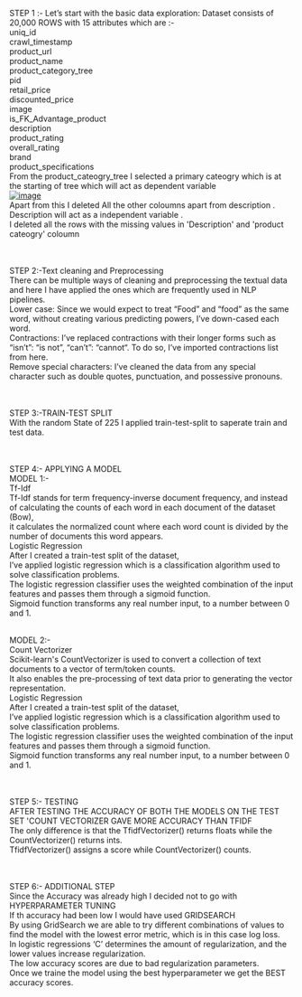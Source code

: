 STEP 1 :- Let’s start with the basic data exploration: Dataset consists of 20,000 ROWS with 15 attributes which are :- </br>
            uniq_id </br>
            crawl_timestamp</br>
            product_url </br>
            product_name </br>
            product_category_tree </br>
            pid </br>
            retail_price </br>
            discounted_price </br>
            image </br>
            is_FK_Advantage_product </br>
            description </br>
            product_rating </br>
            overall_rating </br>
            brand </br>
            product_specifications </br>
From the product_cateogry_tree I selected a primary cateogry which is at the starting of tree  which will act as dependent variable </br>
[
![image](https://user-images.githubusercontent.com/79022961/113734850-8bdf2680-96b0-11eb-814d-50a758cccdc3.png)
](url)
</br>
Apart from this I deleted All the other coloumns apart from description .</br>
Description will act as a independent variable .</br>
I deleted all the rows with the missing values in 'Description' and 'product cateogry' coloumn </br></br></br>

STEP 2:-Text cleaning and Preprocessing</br>
There can be multiple ways of cleaning and preprocessing the textual data and here I have applied the ones which are frequently used in NLP pipelines.</br>
Lower case: Since we would expect to treat “Food” and “food” as the same word, without creating various predicting powers, I’ve down-cased each word.</br>
Contractions: I’ve replaced contractions with their longer forms such as “isn’t”: “is not”, “can’t”: “cannot“. To do so, I’ve imported contractions list from here.</br>
Remove special characters: I’ve cleaned the data from any special character such as double quotes, punctuation, and possessive pronouns.</br></br></br>

STEP 3:-TRAIN-TEST SPLIT </br>
With the random State of 225 I applied train-test-split to saperate train and test data.</br></br></br>


STEP 4:- APPLYING A MODEL</br>
MODEL 1:-</br>
Tf-Idf</br>
Tf-Idf stands for term frequency-inverse document frequency, and instead of calculating the counts of each word in each document of the dataset (Bow),</br>
it calculates the normalized count where each word count is divided by the number of documents this word appears.</br>
Logistic Regression</br>
After I created a train-test split of the dataset,</br>
I’ve applied logistic regression which is a classification algorithm used to solve classification problems.</br>
The logistic regression classifier uses the weighted combination of the input features and passes them through a sigmoid function.</br>
Sigmoid function transforms any real number input, to a number between 0 and 1.</br></br>

MODEL 2:-</br>
Count Vectorizer </br>
Scikit-learn's CountVectorizer is used to convert a collection of text documents to a vector of term/token counts.</br>
It also enables the pre-processing of text data prior to generating the vector representation.</br>
Logistic Regression</br>
After I created a train-test split of the dataset,</br>
I’ve applied logistic regression which is a classification algorithm used to solve classification problems.</br>
The logistic regression classifier uses the weighted combination of the input features and passes them through a sigmoid function.</br>
Sigmoid function transforms any real number input, to a number between 0 and 1.</br></br></br>

STEP 5:- TESTING </br>
AFTER TESTING THE ACCURACY OF BOTH THE MODELS ON THE TEST SET 'COUNT VECTORIZER GAVE MORE ACCURACY THAN TFIDF </br>
The only difference is that the TfidfVectorizer() returns floats while the CountVectorizer() returns ints.</br> 
TfidfVectorizer() assigns a score while CountVectorizer() counts.</br></br></br>

STEP 6:- ADDITIONAL STEP </br>
Since the Accuracy was already high I decided not to go with HYPERPARAMETER  TUNING </br>
If th accuracy had been low I would have used GRIDSEARCH </br>
By using GridSearch we are able to try different combinations of values to find the model with the lowest error metric, which is in this case log loss.</br>
In logistic regressions ‘C’ determines the amount of regularization, and the lower values increase regularization.</br>
The low accuracy scores are due to bad regularization parameters. </br>
Once we traine the model using the best hyperparameter we get the BEST accuracy scores.</br>
